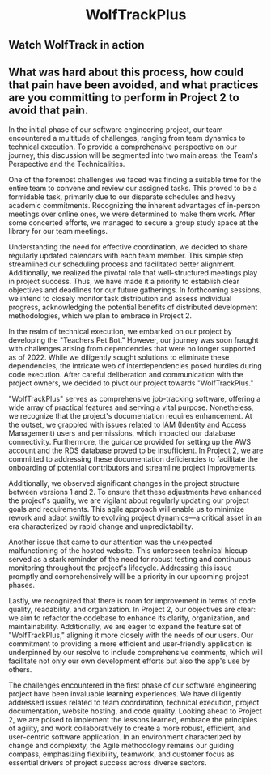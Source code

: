 <h1 align= "center"><b>WolfTrackPlus</b></h1>

## Watch WolfTrack in action 


## What was hard about this process, how could that pain have been avoided, and what practices are you committing to perform in Project 2 to avoid that pain. ##

In the initial phase of our software engineering project, our team encountered a multitude of challenges, ranging from team dynamics to technical execution. To provide a comprehensive perspective on our journey, this discussion will be segmented into two main areas: the Team's Perspective and the Technicalities.

One of the foremost challenges we faced was finding a suitable time for the entire team to convene and review our assigned tasks. This proved to be a formidable task, primarily due to our disparate schedules and heavy academic commitments. Recognizing the inherent advantages of in-person meetings over online ones, we were determined to make them work. After some concerted efforts, we managed to secure a group study space at the library for our team meetings.

Understanding the need for effective coordination, we decided to share regularly updated calendars with each team member. This simple step streamlined our scheduling process and facilitated better alignment. Additionally, we realized the pivotal role that well-structured meetings play in project success. Thus, we have made it a priority to establish clear objectives and deadlines for our future gatherings. In forthcoming sessions, we intend to closely monitor task distribution and assess individual progress, acknowledging the potential benefits of distributed development methodologies, which we plan to embrace in Project 2.

In the realm of technical execution, we embarked on our project by developing the "Teachers Pet Bot." However, our journey was soon fraught with challenges arising from dependencies that were no longer supported as of 2022. While we diligently sought solutions to eliminate these dependencies, the intricate web of interdependencies posed hurdles during code execution. After careful deliberation and communication with the project owners, we decided to pivot our project towards "WolfTrackPlus."

"WolfTrackPlus" serves as comprehensive job-tracking software, offering a wide array of practical features and serving a vital purpose. Nonetheless, we recognize that the project's documentation requires enhancement. At the outset, we grappled with issues related to IAM (Identity and Access Management) users and permissions, which impacted our database connectivity. Furthermore, the guidance provided for setting up the AWS account and the RDS database proved to be insufficient. In Project 2, we are committed to addressing these documentation deficiencies to facilitate the onboarding of potential contributors and streamline project improvements.

Additionally, we observed significant changes in the project structure between versions 1 and 2. To ensure that these adjustments have enhanced the project's quality, we are vigilant about regularly updating our project goals and requirements. This agile approach will enable us to minimize rework and adapt swiftly to evolving project dynamics—a critical asset in an era characterized by rapid change and unpredictability.

Another issue that came to our attention was the unexpected malfunctioning of the hosted website. This unforeseen technical hiccup served as a stark reminder of the need for robust testing and continuous monitoring throughout the project's lifecycle. Addressing this issue promptly and comprehensively will be a priority in our upcoming project phases.

Lastly, we recognized that there is room for improvement in terms of code quality, readability, and organization. In Project 2, our objectives are clear: we aim to refactor the codebase to enhance its clarity, organization, and maintainability. Additionally, we are eager to expand the feature set of "WolfTrackPlus," aligning it more closely with the needs of our users. Our commitment to providing a more efficient and user-friendly application is underpinned by our resolve to include comprehensive comments, which will facilitate not only our own development efforts but also the app's use by others.

The challenges encountered in the first phase of our software engineering project have been invaluable learning experiences. We have diligently addressed issues related to team coordination, technical execution, project documentation, website hosting, and code quality. Looking ahead to Project 2, we are poised to implement the lessons learned, embrace the principles of agility, and work collaboratively to create a more robust, efficient, and user-centric software application. In an environment characterized by change and complexity, the Agile methodology remains our guiding compass, emphasizing flexibility, teamwork, and customer focus as essential drivers of project success across diverse sectors.
